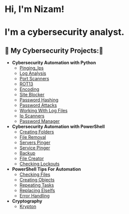 <h1>  Hi, I'm Nizam! </h1>
<h1>I'm a cybersecurity analyst.</h1> 

<h2>🔭 My Cybersecurity Projects:🔭</h2>


- <b>Cybersecurity Automation with Python</b>
  - [Pinging_Ips](https://github.com/Cyberbird99/Pinging_IPs)
  - [Log Analysis](https://github.com/Cyberbird99/Analyzing-Logs)
  - [Port Scanners](https://github.com/Cyberbird99/Scanners)
  - [ROT13](https://github.com/Cyberbird99/Encryption)
  - [Encoding](https://github.com/Cyberbird99/Encoding)
  - [Site Blocker](https://github.com/Cyberbird99/SiteBlocker)
  - [Password Hashing](https://github.com/Cyberbird99/PasswordHacking/tree/main)
  - [Password Attacks](https://github.com/Cyberbird99/Password-Attacks)
  - [Working With Log Files](https://github.com/Cyberbird99/Working-with-log-files)
  - [Ip Scanners](https://github.com/Cyberbird99/Ip-Scanners/tree/master)
  - [Password Manager](https://github.com/Cyberbird99/Password-Manager)
- <b>Cybersecurity Automation with PowerShell</b>
  - [Creating Folders](https://github.com/Cyberbird99/creatingFolders)
  - [File Removal](https://github.com/Cyberbird99/OldFileRemoval)
  - [Servers Pinger](https://github.com/Cyberbird99/ServersPinger)
  - [Service Pinger](https://github.com/Cyberbird99/ServicePinger)
  - [Backup](https://github.com/Cyberbird99/Backups)
  - [File Creator](https://github.com/Cyberbird99/creatingFiles)
  - [Checking Lockouts](https://github.com/Cyberbird99/Checking-Lockouts)
- <b>PowerShell Tips For Automation</b>
  - [Checking Files](https://github.com/Cyberbird99/PowerShell_Tips_for_Beginners/tree/main/CheckingFiles)
  - [Creating Objects](https://github.com/Cyberbird99/PowerShell_Tips_for_Beginners/tree/main/CreatingObjects)
  - [Repeating Tasks](https://github.com/Cyberbird99/Repeating-Tasks)
  - [Replacing ElseIfs](https://github.com/Cyberbird99/Replacing-ElseIfs)
  - [Error Handling](https://github.com/Cyberbird99/ErrorHandling)
- <b>Cryptography</b>
  - [Krypton](https://github.com/Cyberbird99/Krypton)
<!--
**Cyberbird99/Cyberbird99** is a ✨ _special_ ✨ repository because its `README.md` (this file) appears on your GitHub profile.

Here are some ideas to get you started:

- 🔭 I’m currently working on ...
- 🌱 I’m currently learning ...
- 👯 I’m looking to collaborate on ...
- 🤔 I’m looking for help with ...
- 💬 Ask me about ...
- 📫 How to reach me: ...
- 😄 Pronouns: ...
- ⚡ Fun fact: ...
-->
